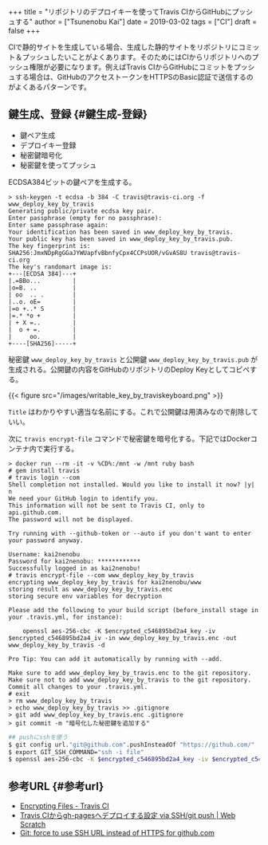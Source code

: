 +++
title = "リポジトリのデプロイキーを使ってTravis CIからGitHubにプッシュする"
author = ["Tsunenobu Kai"]
date = 2019-03-02
tags = ["CI"]
draft = false
+++

CIで静的サイトを生成している場合、生成した静的サイトをリポジトリにコミット＆プッシュしたいことがよくあります。そのためにはCIからリポジトリへのプッシュ権限が必要になります。例えばTravis CIからGitHubにコミットをプッシュする場合は、GitHubのアクセストークンをHTTPSのBasic認証で送信するのがよくあるパターンです。

<!--more-->


## 鍵生成、登録 {#鍵生成-登録}

-   鍵ペア生成
-   デプロイキー登録
-   秘密鍵暗号化
-   秘密鍵を使ってプッシュ

ECDSA384ビットの鍵ペアを生成する。

```console
> ssh-keygen -t ecdsa -b 384 -C travis@travis-ci.org -f www_deploy_key_by_travis
Generating public/private ecdsa key pair.
Enter passphrase (empty for no passphrase):
Enter same passphrase again:
Your identification has been saved in www_deploy_key_by_travis.
Your public key has been saved in www_deploy_key_by_travis.pub.
The key fingerprint is:
SHA256:JmxNDpRgGGaJYWUapfvBbnfyCpx4CCPsUOR/vGvAS8U travis@travis-ci.org
The key's randomart image is:
+---[ECDSA 384]---+
|.=BBo...         |
|o=B. ..          |
| oo  .. .        |
|..o. oE=         |
|=o +..* S        |
|=.* *o +         |
| + X =..         |
|  o + =.         |
|     oo.         |
+----[SHA256]-----+
```

秘密鍵 `www_deploy_key_by_travis` と公開鍵 `www_deploy_key_by_travis.pub` が生成される。公開鍵の内容をGitHubのリポジトリのDeploy Keyとしてコピペする。

{{< figure src="/images/writable_key_by_traviskeyboard.png" >}}

`Title` はわかりやすい適当な名前にする。これで公開鍵は用済みなので削除していい。

次に `travis encrypt-file` コマンドで秘密鍵を暗号化する。下記ではDockerコンテナ内で実行する。

```console
> docker run --rm -it -v %CD%:/mnt -w /mnt ruby bash
# gem install travis
# travis login --com
Shell completion not installed. Would you like to install it now? |y| n
We need your GitHub login to identify you.
This information will not be sent to Travis CI, only to api.github.com.
The password will not be displayed.

Try running with --github-token or --auto if you don't want to enter your password anyway.

Username: kai2nenobu
Password for kai2nenobu: ************
Successfully logged in as kai2nenobu!
# travis encrypt-file --com www_deploy_key_by_travis
encrypting www_deploy_key_by_travis for kai2nenobu/www
storing result as www_deploy_key_by_travis.enc
storing secure env variables for decryption

Please add the following to your build script (before_install stage in your .travis.yml, for instance):

    openssl aes-256-cbc -K $encrypted_c546895bd2a4_key -iv $encrypted_c546895bd2a4_iv -in www_deploy_key_by_travis.enc -out www_deploy_key_by_travis -d

Pro Tip: You can add it automatically by running with --add.

Make sure to add www_deploy_key_by_travis.enc to the git repository.
Make sure not to add www_deploy_key_by_travis to the git repository.
Commit all changes to your .travis.yml.
# exit
> rm www_deploy_key_by_travis
> echo www_deploy_key_by_travis >> .gitignore
> git add www_deploy_key_by_travis.enc .gitignore
> git commit -m "暗号化した秘密鍵を追加する"
```

```sh
## pushにsshを使う
$ git config url."git@github.com".pushInsteadOf "https://github.com/"
$ export GIT_SSH_COMMAND="ssh -i file"
$ openssl aes-256-cbc -K $encrypted_c546895bd2a4_key -iv $encrypted_c546895bd2a4_iv -in www_deploy_key_by_travis.enc -out www_deploy_key_by_travis -d
```


## 参考URL {#参考url}

-   [Encrypting Files - Travis CI](https://docs.travis-ci.com/user/encrypting-files/)
-   [Travis CIからgh-pagesへデプロイする設定 via SSH/git push | Web Scratch](https://efcl.info/2016/09/27/deploy-from-travis-ci-to-gh-pages/)
-   [Git: force to use SSH URL instead of HTTPS for github.com](https://discuss.bitrise.io/t/git-force-to-use-ssh-url-instead-of-https-for-github-com/4384)